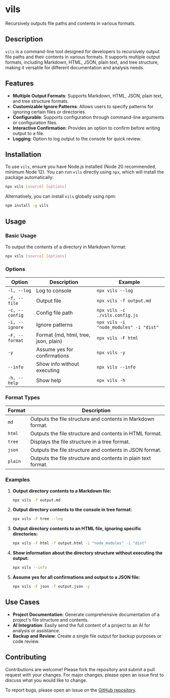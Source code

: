 # vils

Recursively outputs file paths and contents in various formats.

## Description

`vils` is a command-line tool designed for developers to recursively output file paths and their contents in various formats. It supports multiple output formats, including Markdown, HTML, JSON, plain text, and tree structure, making it versatile for different documentation and analysis needs.

## Features

- **Multiple Output Formats**: Supports Markdown, HTML, JSON, plain text, and tree structure formats.
- **Customizable Ignore Patterns**: Allows users to specify patterns for ignoring certain files or directories.
- **Configurable**: Supports configuration through command-line arguments or configuration files.
- **Interactive Confirmation**: Provides an option to confirm before writing output to a file.
- **Logging**: Option to log output to the console for quick review.

## Installation

To use `vils`, ensure you have Node.js installed (Node 20 recommended, minimum Node 12). You can run `vils` directly using `npx`, which will install the package automatically:

```sh
npx vils [source] [options]
```

Alternatively, you can install `vils` globally using npm:

```sh
npm install -g vils
```

## Usage

### Basic Usage

To output the contents of a directory in Markdown format:

```sh
npx vils [source] [options]
```

### Options

| Option | Description | Example |
|--------|-------------|---------|
| `-l, --log` | Log to console | `npx vils --log` |
| `-f, --file` | Output file | `npx vils -f output.md` |
| `-c, --config` | Config file path | `npx vils -c ./vils.config.js` |
| `-i, --ignore` | Ignore patterns | `npx vils -i "node_modules" -i "dist"` |
| `-F, --format` | Format (md, html, tree, json, plain) | `npx vils -F html` |
| `-y` | Assume yes for confirmations | `npx vils -y` |
| `--info` | Show info without executing | `npx vils --info` |
| `-h, --help` | Show help | `npx vils -h` |

### Format Types

| Format | Description |
|--------|-------------|
| `md` | Outputs the file structure and contents in Markdown format. |
| `html` | Outputs the file structure and contents in HTML format. |
| `tree` | Displays the file structure in a tree format. |
| `json` | Outputs the file structure and contents in JSON format. |
| `plain` | Outputs the file structure and contents in plain text format. |

### Examples

1. **Output directory contents to a Markdown file:**

   ```sh
   npx vils -f output.md
   ```

2. **Output directory contents to the console in tree format:**

   ```sh
   npx vils -F tree --log
   ```

3. **Output directory contents to an HTML file, ignoring specific directories:**

   ```sh
   npx vils -F html -f output.html -i "node_modules" -i "dist"
   ```

4. **Show information about the directory structure without executing the output:**

   ```sh
   npx vils --info
   ```

5. **Assume yes for all confirmations and output to a JSON file:**

   ```sh
   npx vils -F json -f output.json -y
   ```

## Use Cases

- **Project Documentation**: Generate comprehensive documentation of a project's file structure and contents.
- **AI Integration**: Easily send the full content of a project to an AI for analysis or assistance.
- **Backup and Review**: Create a single file output for backup purposes or code review.

## Contributing

Contributions are welcome! Please fork the repository and submit a pull request with your changes. For major changes, please open an issue first to discuss what you would like to change.

To report bugs, please open an issue on the [GitHub repository](https://github.com/Vishota/vils).
